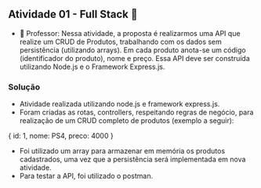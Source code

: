 ## Atividade 01 - Full Stack 🖖

- 🔭 Professor: Nessa atividade, a proposta é realizarmos uma API que realize um CRUD de Produtos, trabalhando com os dados sem persistência (utilizando arrays). Em cada produto anota-se um código (identificador do produto), nome e preço. Essa API deve ser construída utilizando Node.js e o Framework Express.js. 

### Solução
- Atividade realizada utilizando node.js e framework express.js. 
- Foram criadas as rotas, controllers, respeitando regras de negócio, para realização de um CRUD completo de produtos (exemplo a seguir): 

{
	id: 1, 
	nome: PS4,
	preco: 4000
}

- Foi utilizado um array para armazenar em memória os produtos cadastrados, uma vez que a persistência será implementada em nova atividade.
- Para testar a API, foi utilizado o postman.
